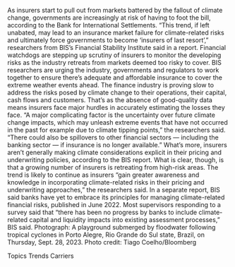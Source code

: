 As insurers start to pull out from markets battered by the fallout of climate change, governments are increasingly at risk of having to foot the bill, according to the Bank for International Settlements.
“This trend, if left unabated, may lead to an insurance market failure for climate-related risks and ultimately force governments to become ‘insurers of last resort’,” researchers from BIS’s Financial Stability Institute said in a report.
Financial watchdogs are stepping up scrutiny of insurers to monitor the developing risks as the industry retreats from markets deemed too risky to cover. BIS researchers are urging the industry, governments and regulators to work together to ensure there’s adequate and affordable insurance to cover the extreme weather events ahead.
The finance industry is proving slow to address the risks posed by climate change to their operations, their capital, cash flows and customers. That’s as the absence of good-quality data means insurers face major hurdles in accurately estimating the losses they face.
“A major complicating factor is the uncertainty over future climate change impacts, which may unleash extreme events that have not occurred in the past for example due to climate tipping points,” the researchers said. “There could also be spillovers to other financial sectors — including the banking sector — if insurance is no longer available.”
What’s more, insurers aren’t generally making climate considerations explicit in their pricing and underwriting policies, according to the BIS report.
What is clear, though, is that a growing number of insurers is retreating from high-risk areas. The trend is likely to continue as insurers “gain greater awareness and knowledge in incorporating climate-related risks in their pricing and underwriting approaches,” the researchers said.
In a separate report, BIS said banks have yet to embrace its principles for managing climate-related financial risks, published in June 2022. Most supervisors responding to a survey said that “there has been no progress by banks to include climate-related capital and liquidity impacts into existing assessment processes,” BIS said.
Photograph: A playground submerged by floodwater following tropical cyclones in Porto Alegre, Rio Grande do Sul state, Brazil, on Thursday, Sept. 28, 2023. Photo credit: Tiago Coelho/Bloomberg

Topics
Trends
Carriers
